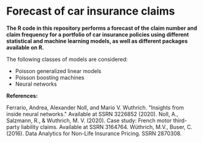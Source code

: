# Forecast of car insurance claims

**The R code in this repository performs a forecast of the claim number and claim frequency for a portfolio of car insurance policies using different statistical and machine learning models, as well as different packages available on R.**

The following classes of models are considered: 
- Poisson generalized linear models
- Poisson boosting machines
- Neural networks

**References:**

Ferrario, Andrea, Alexander Noll, and Mario V. Wuthrich. "Insights from inside neural networks." Available at SSRN 3226852 (2020).
Noll, A., Salzmann, R., & Wuthrich, M. V. (2020). Case study: French motor third-party liability claims. Available at SSRN 3164764.
Wüthrich, M.V., Buser, C. (2016). Data Analytics for Non-Life Insurance Pricing. SSRN 2870308.
